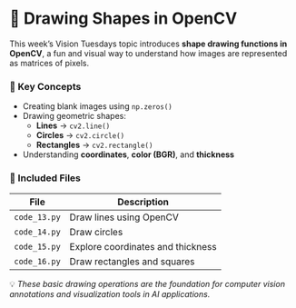 # 🎨 Drawing Shapes in OpenCV

This week’s Vision Tuesdays topic introduces **shape drawing functions in OpenCV**, a fun and visual way to understand how images are represented as matrices of pixels.

### 🧠 Key Concepts
- Creating blank images using `np.zeros()`
- Drawing geometric shapes:
  - **Lines** → `cv2.line()`
  - **Circles** → `cv2.circle()`
  - **Rectangles** → `cv2.rectangle()`
- Understanding **coordinates**, **color (BGR)**, and **thickness**

### 📂 Included Files
| File | Description |
|------|--------------|
| `code_13.py` | Draw lines using OpenCV |
| `code_14.py` | Draw circles |
| `code_15.py` | Explore coordinates and thickness |
| `code_16.py` | Draw rectangles and squares |

💡 *These basic drawing operations are the foundation for computer vision annotations and visualization tools in AI applications.*
